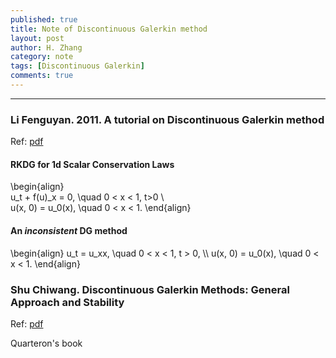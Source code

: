 ```yaml
---
published: true 
title: Note of Discontinuous Galerkin method 
layout: post
author: H. Zhang
category: note 
tags: [Discontinuous Galerkin]
comments: true 
---
```


---

### Li Fenguyan. 2011. A tutorial on Discontinuous Galerkin method ###
Ref: [pdf](https://www.birs.ca/workshops/2011/11w5086/files/FengyanLi_TutorialOnDGM.pdf)

<!--more-->
#### RKDG for 1d Scalar Conservation Laws ####

\begin{align}  
u_t + f(u)_x = 0, \quad 0 < x < 1, t>0 \\\
u(x, 0) = u_0(x), \quad 0 < x < 1.
\end{align}  

#### An *inconsistent* DG method ####
\begin{align}
	u_t = u_xx, \quad 0 < x < 1, t > 0, \\\ 
	u(x, 0) = u_0(x), \quad 0 < x < 1.
\end{align}

### Shu Chiwang. Discontinuous Galerkin Methods: General Approach and Stability ###
Ref: [pdf](https://www3.nd.edu/~zxu2/acms60790S15/DG-general-approach.pdf)





Quarteron's book



<!-- markdown template
## H2 title ##

> blaock quotes
> hquotes
>
> > nested block quote
>
> back to first quote

> ## title ##
>
> 1. list
>
> code
>
> return 

* red
+ blue
- green

1. hi
2. hello

* sdsfsf
	tab**
	hi
	
	isdfsf

* hii
	> black quote
	> inside

1910\. this is not a list

## separation ##
***
******


------

[link](http:// "title")
see my [About](/about/) page for details.

This is an [example][id] reference.

[id]: http:// "title"






-->
<!--宓屽叆 video 
<iframe height=498 width=510 src="http://player.youku.com/embed/XMTY1MTI3NjMyNA==" frameborder=0 allowfullscreen></iframe>

<embed src="http://player.youku.com/player.php/Type/Folder/Fid/27690810/Ob/1/sid/XMTY1MTI3NjMyNA==/v.swf" quality="high" width="480" height="400" align="middle" allowScriptAccess="always" allowFullScreen="true" mode="transparent" type="application/x-shockwave-flash"></embed>

<video width="480" height="320" controls>
<source src="movie.mp4">
</video>
-->

<!-- insert audio
<audio src="http://sc.111ttt.com/up/mp3/314720/8F9F3E8438FE1581248E92B54A3C0AB5.mp3" controls="controls">
</audio>
-->

<!-- Insert pdf 
<iframe src="/pdf/mou.pdf" style="width:300px; height:100px;" frameborder="0"></iframe>
-->

<!-- insert pdf doc use google view
<iframe src="http://docs.google.com/gview?url=http://platinhom.github.io/pdf/mou.pdf&embedded=true" style="width:800px; height:1000px;" frameborder="0"></iframe>
-->
